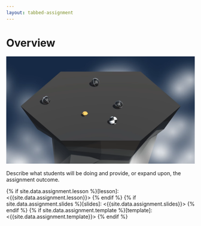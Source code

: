 ```yaml
---
layout: tabbed-assignment
---
```


# Overview

<img class="overview-image" src="assets/images/prototype-4/lesson-4-banner.png">

Describe what students will be doing and provide, or expand upon, the assignment outcome.

<!-- Don't edit links here, change them in _data/assignment.yml instead, -->

{% if site.data.assignment.lesson   %}[lesson]: <{{site.data.assignment.lesson}}>     {% endif %}
{% if site.data.assignment.slides   %}[slides]:   <{{site.data.assignment.slides}}>   {% endif %}
{% if site.data.assignment.template %}[template]: <{{site.data.assignment.template}}> {% endif %}
